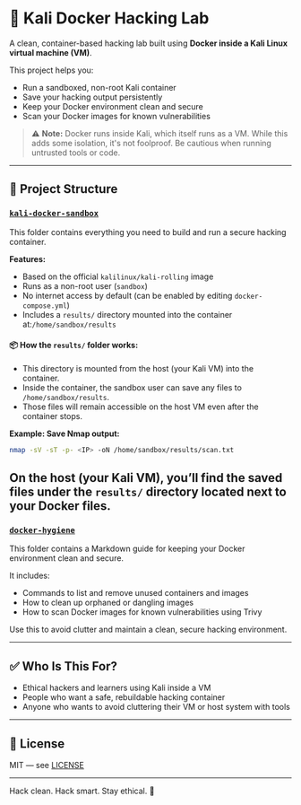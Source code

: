# 🐳 Kali Docker Hacking Lab

A clean, container-based hacking lab built using **Docker inside a Kali Linux virtual machine (VM)**.

This project helps you:
- Run a sandboxed, non-root Kali container
- Save your hacking output persistently
- Keep your Docker environment clean and secure
- Scan your Docker images for known vulnerabilities


> ⚠️ **Note:** Docker runs inside Kali, which itself runs as a VM. While this adds some isolation, it's not foolproof. Be cautious when running untrusted tools or code.

---

## 📁 Project Structure

### [`kali-docker-sandbox`](./kali-docker-sandbox)

This folder contains everything you need to build and run a secure hacking container.

**Features:**

- Based on the official `kalilinux/kali-rolling` image
- Runs as a non-root user (`sandbox`)
- No internet access by default (can be enabled by editing `docker-compose.yml`)
- Includes a `results/` directory mounted into the container at:`/home/sandbox/results`

#### 📦 How the `results/` folder works:
- This directory is mounted from the host (your Kali VM) into the container.
- Inside the container, the sandbox user can save any files to `/home/sandbox/results`.
- Those files will remain accessible on the host VM even after the container stops.

**Example: Save Nmap output:**

```bash
nmap -sV -sT -p- <IP> -oN /home/sandbox/results/scan.txt
```

On the host (your Kali VM), you’ll find the saved files under the `results/` directory located next to your Docker files.
---

### [`docker-hygiene`](./docker-hygiene)

This folder contains a Markdown guide for keeping your Docker environment clean and secure.

It includes:
- Commands to list and remove unused containers and images
- How to clean up orphaned or dangling images
- How to scan Docker images for known vulnerabilities using Trivy

Use this to avoid clutter and maintain a clean, secure hacking environment.

---

## ✅ Who Is This For?

- Ethical hackers and learners using Kali inside a VM
- People who want a safe, rebuildable hacking container
- Anyone who wants to avoid cluttering their VM or host system with tools

---

## 📜 License

MIT — see [LICENSE](./LICENSE)

---

Hack clean. Hack smart. Stay ethical. 🧠
